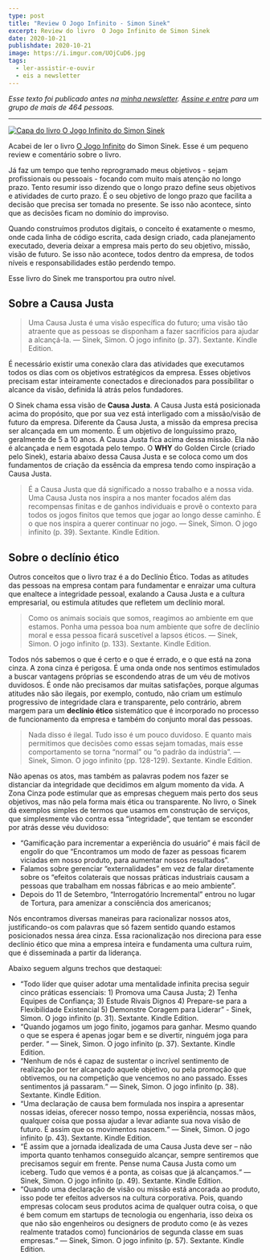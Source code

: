 ```yaml
---
type: post
title: "Review O Jogo Infinito - Simon Sinek"
excerpt: Review do livro  O Jogo Infinito de Simon Sinek
date: 2020-10-21
publishdate: 2020-10-21
image: https://i.imgur.com/UOjCuD6.jpg
tags:
  - ler-assistir-e-ouvir
  - eis a newsletter
---
```


*Esse texto foi publicado antes na [minha newsletter](https://diegoeis.substack.com/about). [Assine e entre](https://diegoeis.substack.com/) para um grupo de mais de 464 pessoas.*

- - -


[![Capa do livro O Jogo Infinito do Simon Sinek](https://i.imgur.com/IpCC473.jpg)](https://amzn.to/3dw071K)

Acabei de ler o livro [O Jogo Infinito](https://amzn.to/3dw071K) do Simon Sinek. Esse é um pequeno review e comentário sobre o livro.

Já faz um tempo que tenho reprogramado meus objetivos - sejam profissionais ou pessoais - focando com muito mais atenção no longo prazo. Tento resumir isso dizendo que o longo prazo define seus objetivos e atividades de curto prazo. É o seu objetivo de longo prazo que facilita a decisão que precisa ser tomada no presente. Se isso não acontece, sinto que as decisões ficam no domínio do improviso. 

Quando construímos produtos digitais, o conceito é exatamente o mesmo, onde cada linha de código escrita, cada design criado, cada planejamento executado, deveria deixar a empresa mais perto do seu objetivo, missão, visão de futuro. Se isso não acontece, todos dentro da empresa, de todos níveis e responsabilidades estão perdendo tempo. 

Esse livro do Sinek me transportou pra outro nível.

## Sobre a Causa Justa

> Uma Causa Justa é uma visão específica do futuro; uma visão tão atraente que as pessoas se disponham a fazer sacrifícios para ajudar a alcançá-la. — Sinek, Simon. O jogo infinito (p. 37). Sextante. Kindle Edition. 

É necessário existir uma conexão clara das atividades que executamos todos os dias com os objetivos estratégicos da empresa. Esses objetivos precisam estar inteiramente conectados e direcionados para possibilitar o alcance da visão, definida lá atrás pelos fundadores.

O Sinek chama essa visão de **Causa Justa**. A Causa Justa está posicionada acima do propósito, que por sua vez está interligado com a missão/visão de futuro da empresa. Diferente da Causa Justa, a missão da empresa precisa ser alcançada em um momento. É um objetivo de longuíssimo prazo, geralmente de 5 a 10 anos. A Causa Justa fica acima dessa missão. Ela não é alcançada e nem esgotada pelo tempo. O **WHY** do Golden Circle (criado pelo Sinek), estaria abaixo dessa Causa Justa e se coloca como um dos fundamentos de criação da essência da empresa tendo como inspiração a Causa Justa.

> É a Causa Justa que dá significado a nosso trabalho e a nossa vida. Uma Causa Justa nos inspira a nos manter focados além das recompensas finitas e de ganhos individuais e provê o contexto para todos os jogos finitos que temos que jogar ao longo desse caminho. É o que nos inspira a querer continuar no jogo. — Sinek, Simon. O jogo infinito (p. 39). Sextante. Kindle Edition. 

## Sobre o declínio ético
Outros conceitos que o livro traz é a do Declínio Ético. Todas as atitudes das pessoas na empresa contam para fundamentar e enraizar uma cultura que enaltece a integridade pessoal, exalando a Causa Justa e a cultura empresarial, ou estimula atitudes que refletem um declínio moral. 

> Como os animais sociais que somos, reagimos ao ambiente em que estamos. Ponha uma pessoa boa num ambiente que sofre de declínio moral e essa pessoa ficará suscetível a lapsos éticos. — Sinek, Simon. O jogo infinito (p. 133). Sextante. Kindle Edition. 

Todos nós sabemos o que é certo e o que é errado, e o que está na zona cinza. A zona cinza é perigosa. É uma onda onde nos sentimos estimulados a buscar vantagens próprias se escondendo atras de um véu de motivos duvidosos. É onde não precisamos dar muitas satisfações, porque algumas atitudes não são ilegais, por exemplo, contudo, não criam um estímulo progressivo de integridade clara e transparente, pelo contrário, abrem margem para um **declínio ético** sistemático que é incorporado no processo de funcionamento da empresa e também do conjunto moral das pessoas.

> Nada disso é ilegal. Tudo isso é um pouco duvidoso. E quanto mais permitimos que decisões como essas sejam tomadas, mais esse comportamento se torna “normal” ou “o padrão da indústria”. — Sinek, Simon. O jogo infinito (pp. 128-129). Sextante. Kindle Edition. 

Não apenas os atos, mas também as palavras podem nos fazer se distanciar  da integridade que decidimos em algum momento da vida. A Zona Cinza pode estimular que as empresas cheguem mais perto dos seus objetivos, mas não pela forma mais ética ou transparente. No livro, o Sinek dá exemplos simples de termos que usamos em construção de serviços, que simplesmente vão contra essa “integridade”, que tentam se esconder por atrás desse véu duvidoso:

- “Gamificação para incrementar a experiência do usuário” é mais fácil de engolir do que “Encontramos um modo de fazer as pessoas ficarem viciadas em nosso produto, para aumentar nossos resultados”.
- Falamos sobre gerenciar “externalidades” em vez de falar diretamente sobre os “efeitos colaterais que nossas práticas industriais causam a pessoas que trabalham em nossas fábricas e ao meio ambiente”.
- Depois do 11 de Setembro, “Interrogatório Incremental” entrou no lugar de Tortura, para amenizar a consciência dos americanos;

Nós encontramos diversas maneiras para racionalizar nossos atos, justificando-os com palavras que só fazem sentido quando estamos posicionados nessa área cinza. Essa racionalização nos direciona para esse declínio ético que mina a empresa inteira e fundamenta uma cultura ruim, que é disseminada a partir da liderança.

Abaixo seguem alguns trechos que destaquei:
- “Todo líder que quiser adotar uma mentalidade infinita precisa seguir cinco práticas essenciais: 1) Promova uma Causa Justa; 2) Tenha Equipes de Confiança; 3) Estude Rivais Dignos 4) Prepare-se para a Flexibilidade Existencial 5) Demonstre Coragem para Liderar” - Sinek, Simon. O jogo infinito (p. 31). Sextante. Kindle Edition. 
- “Quando jogamos um jogo finito, jogamos para ganhar. Mesmo quando o que se espera é apenas jogar bem e se divertir, ninguém joga para perder. “ — Sinek, Simon. O jogo infinito (p. 37). Sextante. Kindle Edition. 
- “Nenhum de nós é capaz de sustentar o incrível sentimento de realização por ter alcançado aquele objetivo, ou pela promoção que obtivemos, ou na competição que vencemos no ano passado. Esses sentimentos já passaram.“ — Sinek, Simon. O jogo infinito (p. 38). Sextante. Kindle Edition. 
- “Uma declaração de causa bem formulada nos inspira a apresentar nossas ideias, oferecer nosso tempo, nossa experiência, nossas mãos, qualquer coisa que possa ajudar a levar adiante sua nova visão de futuro. É assim que os movimentos nascem.“ — Sinek, Simon. O jogo infinito (p. 43). Sextante. Kindle Edition. 
- “É assim que a jornada idealizada de uma Causa Justa deve ser – não importa quanto tenhamos conseguido alcançar, sempre sentiremos que precisamos seguir em frente. Pense numa Causa Justa como um iceberg. Tudo que vemos é a ponta, as coisas que já alcançamos.“ — Sinek, Simon. O jogo infinito (p. 49). Sextante. Kindle Edition. 
- “Quando uma declaração de visão ou missão está ancorada ao produto, isso pode ter efeitos adversos na cultura corporativa. Pois, quando empresas colocam seus produtos acima de qualquer outra coisa, o que é bem comum em startups de tecnologia ou engenharia, isso deixa os que não são engenheiros ou designers de produto como (e às vezes realmente tratados como) funcionários de segunda classe em suas empresas.“ — Sinek, Simon. O jogo infinito (p. 57). Sextante. Kindle Edition. 

